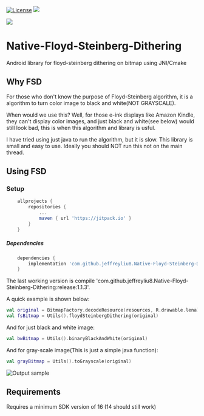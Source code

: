 [![License](https://img.shields.io/badge/license-Apache%202-blue.svg)](https://www.apache.org/licenses/LICENSE-2.0)
[![](https://jitpack.io/v/jeffreyliu8/Native-Floyd-Steinberg-Dithering.svg)](https://jitpack.io/#jeffreyliu8/Native-Floyd-Steinberg-Dithering)

[![](https://www.buymeacoffee.com/assets/img/custom_images/orange_img.png)](https://www.buymeacoffee.com/jeffliu)

# Native-Floyd-Steinberg-Dithering
Android library for floyd-steinberg dithering on bitmap using JNI/Cmake

Why FSD
----------------
For those who don't know the purpose of Floyd-Steinberg algorithm, it is a algorithm to turn color image to black and white(NOT GRAYSCALE). 

When would we use this? Well, for those e-ink displays like Amazon Kindle, they can't display color images, and just black and white(see below) would still look bad, this is when this algorithm and library is usful.

I have tried using just java to run the algorithm, but it is slow.
This library is small and easy to use. Ideally you should NOT run this not on the main thread.

Using FSD
----------------

### Setup
```groovy
	allprojects {
		repositories {
			...
			maven { url 'https://jitpack.io' }
		}
	}
```


##### Dependencies
```groovy
	dependencies {
		implementation 'com.github.jeffreyliu8.Native-Floyd-Steinberg-Dithering:release:1.1.5'
	}
```

The last working version is compile 'com.github.jeffreyliu8.Native-Floyd-Steinberg-Dithering:release:1.1.3'.

A quick example is shown below:

```kotlin
val original = BitmapFactory.decodeResource(resources, R.drawable.lena)
val fsBitmap = Utils().floydSteinbergDithering(original)
```

And for just black and white image:
```kotlin
val bwBitmap = Utils().binaryBlackAndWhite(original)
```

And for gray-scale image(This is just a simple java function):
```kotlin
val grayBitmap = Utils().toGrayscale(original)
```

![Output sample](https://github.com/jeffreyliu8/Native-Floyd-Steinberg-Dithering/blob/master/screenshot.png)

Requirements
--------------
Requires a minimum SDK version of 16 (14 should still work)
